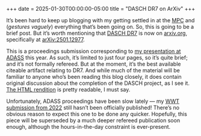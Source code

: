 +++
date = 2025-01-30T00:00:00-05:00
title = "DASCH DR7 on ArXiv"
+++

It’s been hard to keep up blogging with my getting settled in at the [MPC] and
(*gestures vaguely*) everything that’s been going on. So, this is going to be
a brief post. But it’s worth mentioning that [DASCH DR7] is now on [arxiv.org],
specifically at [arXiv:2501.12977][ahtml].

[MPC]: https://minorplanetcenter.net/
[DASCH DR7]: https://dasch.cfa.harvard.edu/dr7/
[arxiv.org]: https://arxiv.org/
[ahtml]: https://arxiv.org/html/2501.12977

<!-- more -->

This is a proceedings submission corresponding to [my presentation at
ADASS][adass] this year. As such, it’s limited to just four pages, so it’s quite
brief; and it’s not formally refereed. But at the moment, it’s the best
available citeable artifact relating to DR7. And while much of the material will
be familiar to anyone who’s been reading this blog closely, it does contain
original discussion about the completion of the DASCH project, as I see it.
[The HTML rendition][ahtml] is pretty readable, I must say.

[adass]: @/2024/adass-2024.md

Unfortunately, ADASS proceedings have been slow lately — my [WWT submission from
2022][wwt22] still hasn’t been officially published! There’s no obvious reason
to expect this one to be done any quicker. Hopefully, this piece will be
superseded by a much deeper refereed publication soon enough, although the
hours-in-the-day constraint is ever-present.

[wwt22]: @/2024/wwt-jupyterlab-ux/index.md